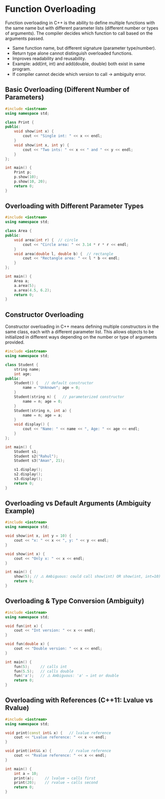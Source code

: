 # Function Overloading
Function overloading in C++ is the ability to define multiple functions with the same name but with different parameter lists (different number or types of arguments). The compiler decides which function to call based on the arguments passed.
- Same function name, but different signature (parameter type/number).
- Return type alone cannot distinguish overloaded functions.
- Improves readability and reusability.
- Example: add(int, int) and add(double, double) both exist in same program.
- If compiler cannot decide which version to call → ambiguity error.

## Basic Overloading (Different Number of Parameters)
```cpp
#include <iostream>
using namespace std;

class Print {
public:
    void show(int x) {
        cout << "Single int: " << x << endl;
    }
    void show(int x, int y) {
        cout << "Two ints: " << x << " and " << y << endl;
    }
};

int main() {
    Print p;
    p.show(10);
    p.show(10, 20);
    return 0;
}
```

## Overloading with Different Parameter Types
```cpp
#include <iostream>
using namespace std;

class Area {
public:
    void area(int r) {  // circle
        cout << "Circle area: " << 3.14 * r * r << endl;
    }
    void area(double l, double b) {  // rectangle
        cout << "Rectangle area: " << l * b << endl;
    }
};

int main() {
    Area a;
    a.area(5);
    a.area(4.5, 6.2);
    return 0;
}
```

## Constructor Overloading
Constructor overloading in C++ means defining multiple constructors in the same class, each with a different parameter list. This allows objects to be initialized in different ways depending on the number or type of arguments provided.
```cpp
#include <iostream>
using namespace std;

class Student {
    string name;
    int age;
public:
    Student() {   // default constructor
        name = "Unknown"; age = 0;
    }
    Student(string n) {   // parameterized constructor
        name = n; age = 0;
    }
    Student(string n, int a) {
        name = n; age = a;
    }
    void display() {
        cout << "Name: " << name << ", Age: " << age << endl;
    }
};

int main() {
    Student s1;
    Student s2("Rahul");
    Student s3("Aman", 21);

    s1.display();
    s2.display();
    s3.display();
    return 0;
}
```

## Overloading vs Default Arguments (Ambiguity Example)
```cpp
#include <iostream>
using namespace std;

void show(int x, int y = 10) {
    cout << "x: " << x << ", y: " << y << endl;
}

void show(int x) {
    cout << "Only x: " << x << endl;
}

int main() {
    show(5); // ⚠️ Ambiguous: could call show(int) OR show(int, int=10)
    return 0;
}
```

## Overloading & Type Conversion (Ambiguity)
```cpp
#include <iostream>
using namespace std;

void fun(int x) {
    cout << "Int version: " << x << endl;
}

void fun(double x) {
    cout << "Double version: " << x << endl;
}

int main() {
    fun(5);     // calls int
    fun(5.5);   // calls double
    fun('a');   // ⚠️ Ambiguous: 'a' → int or double
    return 0;
}
```

## Overloading with References (C++11: Lvalue vs Rvalue)
```cpp
#include <iostream>
using namespace std;

void print(const int& x) {   // lvalue reference
    cout << "Lvalue reference: " << x << endl;
}

void print(int&& x) {        // rvalue reference
    cout << "Rvalue reference: " << x << endl;
}

int main() {
    int a = 10;
    print(a);     // lvalue → calls first
    print(20);    // rvalue → calls second
    return 0;
}
```
